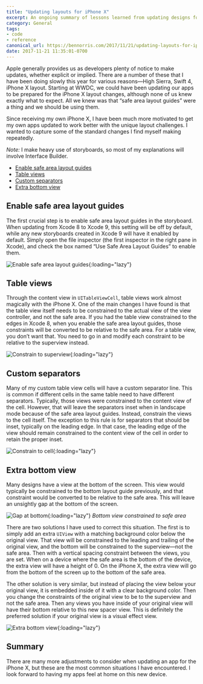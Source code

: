 ```yaml
---
title: "Updating layouts for iPhone X"
excerpt: An ongoing summary of lessons learned from updating designs for the iPhone X
category: General
tags:
- code
- reference
canonical_url: https://bennorris.com/2017/11/21/updating-layouts-for-iphone-x
date: 2017-11-21 11:35:01-0700
---
```


Apple generally provides us as developers plenty of notice to make updates, whether explicit or implied. There are a number of these that I have been doing slowly this year for various reasons—High Sierra, Swift 4, iPhone X layout. Starting at WWDC, we could have been updating our apps to be prepared for the iPhone X layout changes, although none of us knew exactly what to expect. All we knew was that “safe area layout guides” were a thing and we should be using them.

Since receiving my own iPhone X, I have been much more motivated to get my own apps updated to work better with the unique layout challenges. I wanted to capture some of the standard changes I find myself making repeatedly.

_Note:_ I make heavy use of storyboards, so most of my explanations will involve Interface Builder.

- [Enable safe area layout guides](#enable-safe-area-layout-guides)
- [Table views](#table-views)
- [Custom separators](#custom-separators)
- [Extra bottom view](#extra-bottom-view)

## Enable safe area layout guides
The first crucial step is to enable safe area layout guides in the storyboard. When updating from Xcode 8 to Xcode 9, this setting will be off by default, while any new storyboards created in Xcode 9 will have it enabled by default. Simply open the file inspector (the first inspector in the right pane in Xcode), and check the box named “Use Safe Area Layout Guides” to enable them.

![Enable safe area layout guides](https://media.bennorris.com/images/posts/enable-safe-area-layout-guides.png){:loading="lazy"}

## Table views
Through the content view in `UITableViewCell`, table views work almost magically with the iPhone X. One of the main changes I have found is that the table view itself needs to be constrained to the actual view of the view controller, and not the safe area. If you had the table view constrained to the edges in Xcode 8, when you enable the safe area layout guides, those constraints will be converted to be relative to the safe area. For a table view, you don’t want that. You need to go in and modify each constraint to be relative to the superview instead.

![Constrain to superview](https://media.bennorris.com/images/posts/constrain-to-superview.png){:loading="lazy"}

## Custom separators
Many of my custom table view cells will have a custom separator line. This is common if different cells in the same table need to have different separators. Typically, those views were constrained to the content view of the cell. However, that will leave the separators inset when in landscape mode because of the safe area layout guides. Instead, constrain the views to the cell itself. The exception to this rule is for separators that should be inset, typically on the leading edge. In that case, the leading edge of the view should remain constrained to the content view of the cell in order to retain the proper inset.

![Constrain to cell](https://media.bennorris.com/images/posts/constrain-to-cell.png){:loading="lazy"}

## Extra bottom view
Many designs have a view at the bottom of the screen. This view would typically be constrained to the bottom layout guide previously, and that constraint would be converted to be relative to the safe area. This will leave an unsightly gap at the bottom of the screen.

![Gap at bottom](https://media.bennorris.com/images/posts/gap-at-bottom.png){:loading="lazy"}
_Bottom view constrained to safe area_

There are two solutions I have used to correct this situation. The first is to simply add an extra `UIView` with a matching background color below the original view. That view will be constrained to the leading and trailing of the original view, and the bottom will be constrained to the superview—not the safe area. Then with a vertical spacing constraint between the views, you are set. When on a device where the safe area is the bottom of the device, the extra view will have a height of 0. On the iPhone X, the extra view will go from the bottom of the screen up to the bottom of the safe area.

The other solution is very similar, but instead of placing the view below your original view, it is embedded inside of it with a clear background color. Then you change the constraints of the original view to be to the superview and not the safe area. Then any views you have inside of your original view will have their bottom relative to this new spacer view. This is definitely the preferred solution if your original view is a visual effect view.

![Extra bottom view](https://media.bennorris.com/images/posts/extra-bottom-view.png){:loading="lazy"}

## Summary
There are many more adjustments to consider when updating an app for the iPhone X, but these are the most common situations I have encountered. I look forward to having my apps feel at home on this new device.

